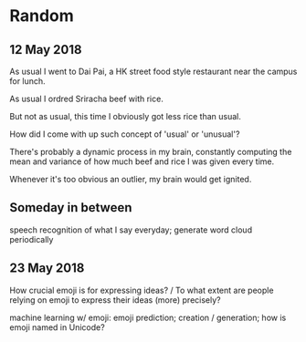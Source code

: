 <h1>Random</h1>

<h2>12 May 2018</h2>

  <p>
  As usual I went to Dai Pai, a HK street food style restaurant near the campus for lunch.

  As usual I ordred Sriracha beef with rice.

  But not as usual, this time I obviously got less rice than usual.

  How did I come with up such concept of 'usual' or 'unusual'?

  There's probably a dynamic process in my brain, constantly computing the mean and variance of how much beef and rice I was given every time.

  Whenever it's too obvious an outlier, my brain would get ignited.
  </p>


<h2>Someday in between</h2>

  <p>
  speech recognition of what I say everyday; generate word cloud periodically
  </p>

<h2>23 May 2018</h2>

  <p>
  How crucial emoji is for expressing ideas? / To what extent are people relying on emoji to express their ideas (more) precisely?

  machine learning w/ emoji: emoji prediction; creation / generation; how is emoji named in Unicode?
  </p>
